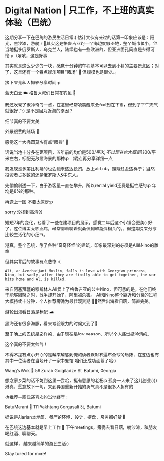 # Digital Nation \| 只工作，不上班的真实体验（巴统）

这期分享一下在巴统的游民生活日常:\) 估计大伙有来过的话第一印象应该是：阳光，黑沙滩，游艇？🤔其实这是格鲁吉亚的一个海边度假圣地，整个城市很小，但当地挺多俄罗斯人、乌克兰人，陆续也有一些欧洲的，但亚洲面孔简直是少得可怜:p（咳咳，这是好事

其实就是这么少少的一块，感觉十分钟的车程基本可以去到小镇的主要景点区；对了，这里还有一个特点娱乐项目“赌场” 🎰 但规模也是很少。。

接下来是私人摄影分享时间:p

蓝天白云 ☁️ 格鲁大叔们日常在钓鱼 🎣

我还发现了很神奇的一点，在这里经常凌晨醒来会feel到在下雨，但到了下午天气就很好了:\) 是不是因为近海的原因？

细节真的不要太美

外景很赞的赌场 🎰

感觉这个大椭圆莫名有点“眼熟” 🤔

话说当地十分多在建项目，五年前的均价是$500/平米,不过现在也大概是$1200/平米左右，标配无敌黑海景的那种:p （晚点再分享详细一点

我发现挺多第比利斯的也会跑来这边投资，放上airbnb，赚赚租金这样子；当然投资者占多数的还是俄罗斯人&中东人。

先偷偷剧透一下，由于游客量一直在攀升，所以rental yield还真是挺性感的:p 年均是8%的那种。

再送上一图 不要太惊讶:p

sorry 没找到高清的

短短7年的变化，也看了一些在建项目的展示，感觉二年后这个小镇会更美:\) 好了，这位博主太职业病，经常聊着聊着就会谈到和投资相关的。。但这期先来分享比较生活化的小细节。

港真，整个巴统，除了各种“奇奇怪怪“的建筑，印象最深刻的必须是Ali&Nino的雕像

但其实背后的故事有点悲惨 :\(

`Ali, an Azerbaijani Muslim, falls in love with Georgian princess, Nino, but sadly, after they are finally able to get together, the war hits home and Ali is killed.` 

来自阿塞拜疆的穆斯林人Ali爱上了格鲁吉亚的公主Nino，但可悲的是，在他们终于能够团聚之时，战争却开始了，阿里被杀害。 Ali和Nino整个靠近和分离的过程大概持续十分钟，个人推荐旁晚为最佳观赏期 👌🏽然后出海看日落，简直完美。

游轮出海看日落是标配 🛥

黑海还有很多海豚，看来考验眼力的时候又到了🐬

至于晚上的巴统是这样的，由于现在是low season，所以个人感觉挺冷清的。

这个真的不要太帅气！

不得不提有点小开心的是越来越感到俺的读者默默有遍布全球的趋势，在这边也有其中一位读者在当地开了一家中餐馆 咱们还成功面基了哈:\)

Wang’s Wok 🍴 59 Zurab Gorgiladze St, Batumi, Georgia

想念家乡菜的话不妨到这里一尝哈，挺有意思的老板:p 孤身一人来了这儿创业:\)\)\) 港真，愿意放下一切，来到异国重新开始的勇气真不是很多人拥有的

也推荐一家我还喜欢的当地餐厅：

BatuMarani 🍴 111 Vakhtang Gorgasali St, Batumi

据说是Ajarian本地菜，餐厅的环境，设计，摆盘，服务都好赞 🌟

在巴统这边基本就是早上工作 💼 下午meetings，旁晚去看日落，躺沙滩，和朋友喝红酒、聊聊天。

就这样， 越来越简单的游民生活:\)

Stay tuned for more!

